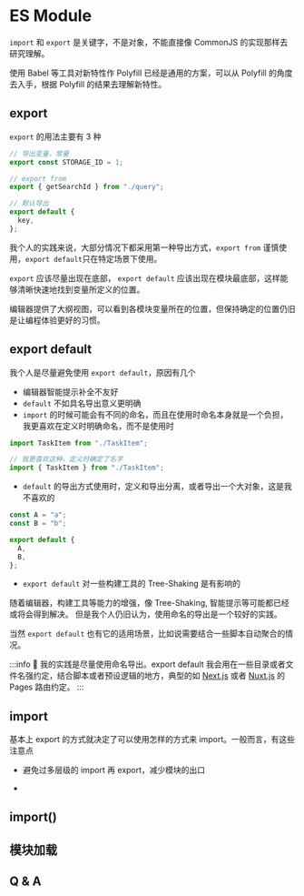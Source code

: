 # ES Module

`import` 和 `export` 是关键字，不是对象，不能直接像 CommonJS 的实现那样去研究理解。

使用 Babel 等工具对新特性作 Polyfill 已经是通用的方案，可以从 Polyfill 的角度去入手，根据 Polyfill 的结果去理解新特性。

## export

`export` 的用法主要有 3 种

```js title="utils.js"
// 导出变量，常量
export const STORAGE_ID = 1;

// export from
export { getSearchId } from "./query";

// 默认导出
export default {
  key,
};
```

我个人的实践来说，大部分情况下都采用第一种导出方式，`export from` 谨慎使用，`export default`只在特定场景下使用。

`export` 应该尽量出现在底部， `export default` 应该出现在模块最底部，这样能够清晰快速地找到变量所定义的位置。

编辑器提供了大纲视图，可以看到各模块变量所在的位置，但保持确定的位置仍旧是让编程体验更好的习惯。

## export default

我个人是尽量避免使用 `export default`，原因有几个

- 编辑器智能提示补全不友好
- `default` 不如具名导出意义更明确
- `import` 的时候可能会有不同的命名，而且在使用时命名本身就是一个负担，我更喜欢在定义时明确命名，而不是使用时

```js
import TaskItem from "./TaskItem";

// 我更喜欢这种，定义时确定了名字
import { TaskItem } from "./TaskItem";
```

- `default` 的导出方式使用时，定义和导出分离，或者导出一个大对象，这是我不喜欢的

```js
const A = "a";
const B = "b";

export default {
  A,
  B,
};
```

- `export default` 对一些构建工具的 Tree-Shaking 是有影响的

随着编辑器，构建工具等能力的增强，像 Tree-Shaking, 智能提示等可能都已经或将会得到解决。
但是我个人仍旧认为，使用命名的导出是一个较好的实践。

当然 `export default` 也有它的适用场景，比如说需要结合一些脚本自动聚合的情况。

:::info 🤔
我的实践是尽量使用命名导出。export default 我会用在一些目录或者文件名强约定，结合脚本或者预设逻辑的地方，典型的如 [Next.js](https://nextjs.org/blog/next-13) 或者 [Nuxt.js](https://nuxtjs.org/docs/directory-structure/pages) 的 Pages 路由约定。
:::

## import

基本上 export 的方式就决定了可以使用怎样的方式来 import。一般而言，有这些注意点

- 避免过多层级的 import 再 export，减少模块的出口

-

## import()

## 模块加载

## Q & A
